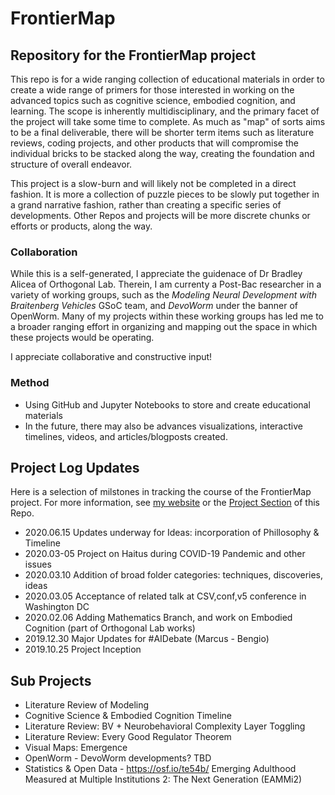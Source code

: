 # FrontierMap


## Repository for the FrontierMap project  

This repo is for a wide ranging collection of educational materials in order to create a wide range of primers for those interested in working on the advanced topics such as cognitive science, embodied cognition, and learning. The scope is inherently multidisciplinary, and the primary facet of the project will take some time to complete. As much as "map" of sorts aims to be a final deliverable, there will be shorter term items such as literature reviews, coding projects, and other products that will compromise the individual bricks to be stacked along the way, creating the foundation and structure of overall endeavor. 

This project is a slow-burn and will likely not be completed in a direct fashion. It is more a collection of puzzle pieces to be slowly put together in a grand narrative fashion, rather than creating a specific series of developments. Other Repos and projects will be more discrete chunks or efforts or products, along the way. 

### Collaboration
While this is a self-generated, I appreciate the guidenace of Dr Bradley Alicea of Orthogonal Lab. Therein, I am currenty a Post-Bac researcher in a variety of working groups, such as the *Modeling Neural Development with Braitenberg Vehicles* GSoC team, and *DevoWorm* under the banner of OpenWorm. Many of my projects within these working groups has led me to a broader ranging effort in organizing and mapping out the space in which these projects would be operating.

I appreciate collaborative and constructive input!

### Method
- Using GitHub and Jupyter Notebooks to store and create educational materials
- In the future, there may also be advances visualizations, interactive timelines, videos, and articles/blogposts created.



## Project Log Updates
Here is a selection of milstones in tracking the course of the FrontierMap project. For more information, see [my website](https://sites.google.com/view/jesparent) or the [Project Section](https://github.com/jesparent/FrontierMap/projects) of this Repo. 

- 2020.06.15 Updates underway for Ideas: incorporation of Phillosophy & Timeline
- 2020.03-05 Project on Haitus during COVID-19 Pandemic and other issues
- 2020.03.10 Addition of broad folder categories: techniques, discoveries, ideas
- 2020.03.05 Acceptance of related talk at CSV,conf,v5 conference in Washington DC
- 2020.02.06 Adding Mathematics Branch, and work on Embodied Cognition (part of Orthogonal Lab works)
- 2019.12.30 Major Updates for #AIDebate (Marcus - Bengio)
- 2019.10.25 Project Inception


## Sub Projects
- Literature Review of Modeling
- Cognitive Science & Embodied Cognition Timeline
- Literature Review: BV + Neurobehavioral Complexity Layer Toggling
- Literature Review: Every Good Regulator Theorem
- Visual Maps: Emergence 
- OpenWorm - DevoWorm developments? TBD
- Statistics & Open Data - https://osf.io/te54b/ Emerging Adulthood Measured at Multiple Institutions 2: The Next Generation (EAMMi2)
